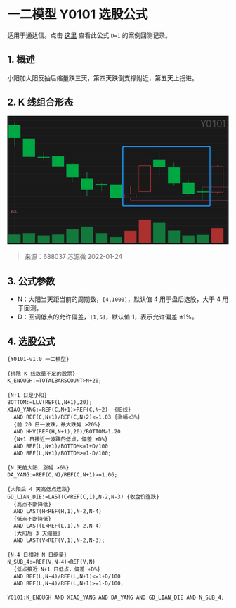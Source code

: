 # 一二模型 Y0101 选股公式

适用于通达信。点击 [这里](./Y0101-案例回测.md) 查看此公式 `D=1` 的案例回测记录。

## 1. 概述

小阳加大阳反抽后缩量跌三天，第四天跌倒支撑附近，第五天上拐进。

## 2. K 线组合形态

![](./assets/Y0101.png)

> 来源：688037 芯源微 2022-01-24

## 3. 公式参数

- N：大阳当天距当前的周期数，`[4,1000]`，默认值 4 用于盘后选股，大于 4 用于回测。
- D：回调低点的允许偏差，`[1,5]`，默认值 1，表示允许偏差 ±1%。

## 4. 选股公式

```
{Y0101-v1.0 一二模型}

{排除 K 线数量不足的股票}
K_ENOUGH:=TOTALBARSCOUNT>N+20;

{N+1 日是小阳}
BOTTOM:=LLV(REF(L,N+1),20);
XIAO_YANG:=REF(C,N+1)>REF(C,N+2)  {阳线}
  AND REF(C,N+1)/REF(C,N+2)<=1.03 {涨幅<3%}
  {前 20 日一波跌，最大跌幅 >20%}
  AND HHV(REF(H,N+1),20)/BOTTOM>1.20
  {N+1 日接近一波跌的低点，偏差 ±D%}
  AND REF(L,N+1)/BOTTOM<=1+D/100
  AND REF(L,N+1)/BOTTOM>=1-D/100;

{N 天前大阳，涨幅 >6%}
DA_YANG:=REF(C,N)/REF(C,N+1)>=1.06;

{大阳后 4 天高低点连跌}
GD_LIAN_DIE:=LAST(C<REF(C,1),N-2,N-3) {收盘价连跌}
  {高点不断降低}
  AND LAST(H<REF(H,1),N-2,N-4)
  {低点不断降低}
  AND LAST(L<REF(L,1),N-2,N-4)
  {大阳后 3 天缩量}
  AND LAST(V<REF(V,1),N-2,N-3);

{N-4 日相对 N 日缩量}
N_SUB_4:=REF(V,N-4)<REF(V,N)
  {低点接近 N+1 日低点，偏差 ±D%}
  AND REF(L,N-4)/REF(L,N+1)<=1+D/100
  AND REF(L,N-4)/REF(L,N+1)>=1-D/100;

Y0101:K_ENOUGH AND XIAO_YANG AND DA_YANG AND GD_LIAN_DIE AND N_SUB_4;
```
